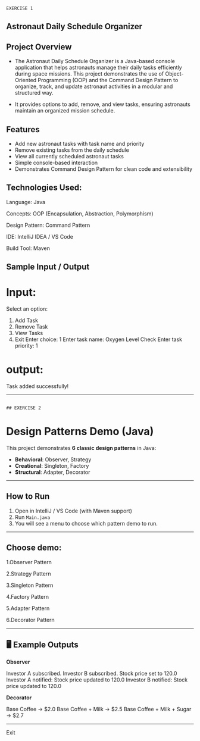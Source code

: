                                                                                                    EXERCISE 1

##  Astronaut Daily Schedule Organizer 

 ## Project Overview

* The Astronaut Daily Schedule Organizer is a Java-based console application that helps astronauts manage their daily tasks efficiently during space missions. This project demonstrates the use of Object-Oriented     Programming (OOP) and the Command Design Pattern to organize, track, and update astronaut activities in a modular and structured way.

* It provides options to add, remove, and view tasks, ensuring astronauts maintain an organized mission schedule.

## Features

* Add new astronaut tasks with task name and priority
* Remove existing tasks from the daily schedule
* View all currently scheduled astronaut tasks
* Simple console-based interaction
* Demonstrates Command Design Pattern for clean code and extensibility

## Technologies Used:

Language: Java

Concepts: OOP (Encapsulation, Abstraction, Polymorphism)

Design Pattern: Command Pattern

IDE: IntelliJ IDEA / VS Code

Build Tool: Maven

## Sample Input / Output

# Input:

Select an option:
1. Add Task
2. Remove Task
3. View Tasks
4. Exit
Enter choice: 1
Enter task name: Oxygen Level Check
Enter task priority: 1

# output:

Task added successfully!

--------------------------------------------------------------------------------------------------------------------------------------------------------------------------------------------------------------------
                                                                                               ## EXERCISE 2
# Design Patterns Demo (Java)

This project demonstrates **6 classic design patterns** in Java:

- **Behavioral**: Observer, Strategy  
- **Creational**: Singleton, Factory  
- **Structural**: Adapter, Decorator  

---

## How to Run
1. Open in IntelliJ / VS Code (with Maven support)  
2. Run `Main.java`  
3. You will see a menu to choose which pattern demo to run.

---


## Choose demo:

1.Observer Pattern

2.Strategy Pattern

3.Singleton Pattern

4.Factory Pattern

5.Adapter Pattern

6.Decorator Pattern


---

## 🖥️ Example Outputs

**Observer**

Investor A subscribed.
Investor B subscribed.
Stock price set to 120.0
Investor A notified: Stock price updated to 120.0
Investor B notified: Stock price updated to 120.0


**Decorator**

Base Coffee -> $2.0
Base Coffee + Milk -> $2.5
Base Coffee + Milk + Sugar -> $2.7


---

 


Exit
